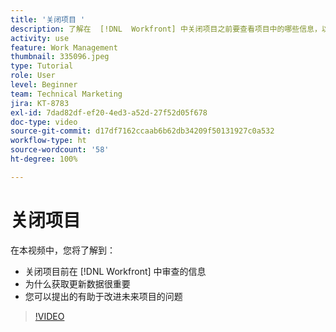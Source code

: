 ```yaml
---
title: '关闭项目 '
description: 了解在  [!DNL  Workfront] 中关闭项目之前要查看项目中的哪些信息，以及获取更新数据的重要性。
activity: use
feature: Work Management
thumbnail: 335096.jpeg
type: Tutorial
role: User
level: Beginner
team: Technical Marketing
jira: KT-8783
exl-id: 7dad82df-ef20-4ed3-a52d-27f52d05f678
doc-type: video
source-git-commit: d17df7162ccaab6b62db34209f50131927c0a532
workflow-type: ht
source-wordcount: '58'
ht-degree: 100%

---
```


# 关闭项目 

在本视频中，您将了解到：

* 关闭项目前在 [!DNL Workfront] 中审查的信息
* 为什么获取更新数据很重要
* 您可以提出的有助于改进未来项目的问题

>[!VIDEO](https://video.tv.adobe.com/v/335096/?quality=12&learn=on&enablevpops)

<!---
This video is confusing. We have heard multiple complaints that it doesn't show how to actually change the project to Complete. "Change the project status to complete" covers the same material in more depth and clarity, so we've removed this tutorial from the TOC and redirected it's URL to point to "Change the project status to complete".
--->

